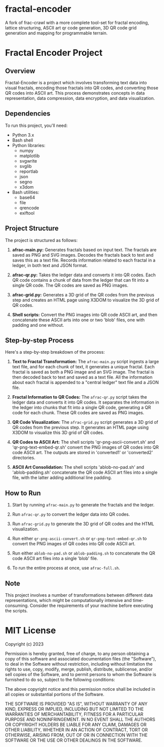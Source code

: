 # fractal-encoder
A fork of frac-crawl with a more complete tool-set for fractal encoding, lattice structuring, ASCII art qr code generation, 3D QR code grid generation and mapping for programmable terrain.

# Fractal Encoder Project

## Overview

Fractal-Encoder is a project which involves transforming text data into visual fractals, encoding those fractals into QR codes, and converting those QR codes into ASCII art. This process demonstrates concepts in data representation, data compression, data encryption, and data visualization.

## Dependencies

To run this project, you'll need:

- Python 3.x
- Bash shell
- Python libraries:
  - numpy
  - matplotlib
  - svgwrite
  - svglib
  - reportlab
  - json
  - segno
  - x3dom
- Bash utilities:
  - base64
  - file
  - qrencode
  - exiftool

## Project Structure

The project is structured as follows:

1. **afrac-main.py:** Generates fractals based on input text. The fractals are saved as PNG and SVG images. Decodes the fractals back to text and saves this as a text file. Records information related to each fractal in a ledger, in both text and JSON format.

2. **afrac-qr.py:** Takes the ledger data and converts it into QR codes. Each QR code contains a chunk of data from the ledger that can fit into a single QR code. The QR codes are saved as PNG images.

3. **afrac-grid.py:** Generates a 3D grid of the QR codes from the previous step and creates an HTML page using X3DOM to visualize the 3D grid of QR codes.

4. **Shell scripts:** Convert the PNG images into QR code ASCII art, and then concatenate these ASCII arts into one or two 'blob' files, one with padding and one without.

## Step-by-step Process

Here's a step-by-step breakdown of the process:

1. **Text to Fractal Transformation:** The `afrac-main.py` script ingests a large text file, and for each chunk of text, it generates a unique fractal. Each fractal is saved as both a PNG image and an SVG image. The fractal is then decoded back to text and saved as a text file. All the information about each fractal is appended to a "central ledger" text file and a JSON file.

2. **Fractal Information to QR Codes:** The `afrac-qr.py` script takes the ledger data and converts it into QR codes. It separates the information in the ledger into chunks that fit into a single QR code, generating a QR code for each chunk. These QR codes are saved as PNG images.

3. **QR Code Visualization:** The `afrac-grid.py` script generates a 3D grid of QR codes from the previous step. It generates an HTML page using X3DOM to visualize this 3D grid of QR codes.

4. **QR Codes to ASCII Art:** The shell scripts 'qr-png-ascii-convert.sh' and 'qr-png-text-embed-qr.sh' convert the PNG images of QR codes into QR code ASCII art. The outputs are stored in 'converted1' or 'converted2' directories.

5. **ASCII Art Consolidation:** The shell scripts 'ablob-no-pad.sh' and 'ablob-padding.sh' concatenate the QR code ASCII art files into a single file, with the latter adding additional line padding.

## How to Run

1. Start by running `afrac-main.py` to generate the fractals and the ledger.

2. Run `afrac-qr.py` to convert the ledger data into QR codes.

3. Run `afrac-grid.py` to generate the 3D grid of QR codes and the HTML visualization.

4. Run either `qr-png-ascii-convert.sh` or `qr-png-text-embed-qr.sh` to convert the PNG images of QR codes into QR code ASCII art.

5. Run either `ablob-no-pad.sh` or `ablob-padding.sh` to concatenate the QR code ASCII art files into a single 'blob' file.

6. To run the entire process at once, use `afrac-full.sh`.

## Note

This project involves a number of transformations between different data representations, which might be computationally intensive and time-consuming. Consider the requirements of your machine before executing the scripts.

# MIT License

Copyright (c) 2023

Permission is hereby granted, free of charge, to any person obtaining a copy
of this software and associated documentation files (the "Software"), to deal
in the Software without restriction, including without limitation the rights
to use, copy, modify, merge, publish, distribute, sublicense, and/or sell
copies of the Software, and to permit persons to whom the Software is
furnished to do so, subject to the following conditions:

The above copyright notice and this permission notice shall be included in all
copies or substantial portions of the Software.

THE SOFTWARE IS PROVIDED "AS IS", WITHOUT WARRANTY OF ANY KIND, EXPRESS OR
IMPLIED, INCLUDING BUT NOT LIMITED TO THE WARRANTIES OF MERCHANTABILITY,
FITNESS FOR A PARTICULAR PURPOSE AND NONINFRINGEMENT. IN NO EVENT SHALL THE
AUTHORS OR COPYRIGHT HOLDERS BE LIABLE FOR ANY CLAIM, DAMAGES OR OTHER
LIABILITY, WHETHER IN AN ACTION OF CONTRACT, TORT OR OTHERWISE, ARISING FROM,
OUT OF OR IN CONNECTION WITH THE SOFTWARE OR THE USE OR OTHER DEALINGS IN THE
SOFTWARE.
